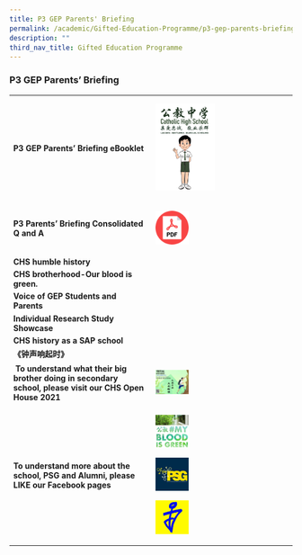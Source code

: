 ```yaml
---
title: P3 GEP Parents' Briefing
permalink: /academic/Gifted-Education-Programme/p3-gep-parents-briefing/
description: ""
third_nav_title: Gifted Education Programme
---
```

### P3 GEP Parents’ Briefing

|  	|  	|
|---	|---	|
|  **P3 GEP Parents’ Briefing eBooklet**	| <p><a href="https://drive.google.com/file/d/1WM1gKCpbAWkO8bk0spHVA8-R-UNgdoyp/view"><img style="width:45%" src="/images/gep13.png"></a></p> 	|
|  **P3 Parents’ Briefing Consolidated Q and A**	|  <p><a href="web"><img style="width:25%" src="/images/gep14.png"></a></p>	|
| **CHS humble history** 	|  	|
|  **CHS brotherhood-Our blood is green.**	|  	|
| **Voice of GEP Students and Parents** 	|  	|
| **Individual Research Study Showcase** 	|  	|
| **CHS history as a SAP school** 
**《钟声响起时》** 	|  	|
| **To understand what their big brother doing in secondary school, please visit our CHS Open House 2021**  	| <p><a href="web"><img style="width:25%" src="/images/gep15.png"></a></p> 	|
| **To understand more about the school, PSG and Alumni, please LIKE our Facebook pages** 	| <p><a href="web"><img style="width:25%" src="/images/gep16.png"></a></p><p><a href="web"><img style="width:25%" src="/images/gep17.png"></a></p><p><a href="web"><img style="width:25%" src="/images/gep18.png"></a></p> 	|